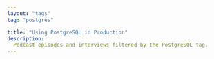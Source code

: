 ```yaml
---
layout: "tags"
tag: "postgres"

title: "Using PostgreSQL in Production"
description:
  Podcast episodes and interviews filtered by the PostgreSQL tag.
---
```

